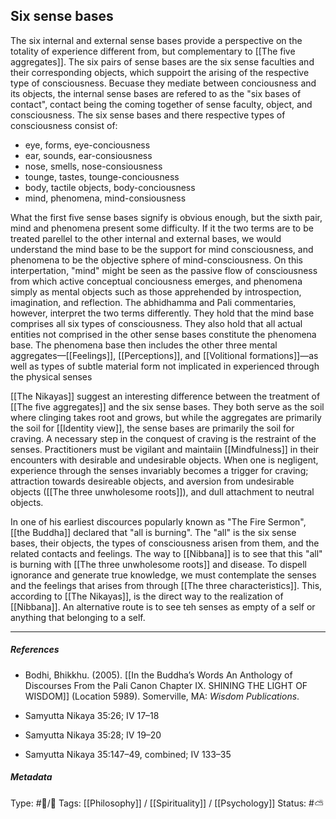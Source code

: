 ## Six sense bases  # 

The six internal and external sense bases provide a perspective on the totality of experience different from, but complementary to [[The five aggregates]]. The six pairs of sense bases are the six sense faculties and their corresponding objects, which suppoirt the arising of the respective type of consciousness. Becuase they mediate between conciousness and its objects, the internal sense bases are refered to as the "six bases of contact", contact being the coming together of sense faculty, object, and consciousness. The six sense bases and there respective types of consciousness consist of:

- eye, forms, eye-conciousness
- ear, sounds, ear-consiousness
- nose, smells, nose-consiousness
- tounge, tastes, tounge-conciousness
- body, tactile objects, body-conciousness
- mind, phenomena, mind-consiousness

What the first five sense bases signify is obvious enough, but the sixth pair, mind and phenomena present some difficulty. If it the two terms are to be treated parellel to the other internal and external bases, we would understand the mind base to be the support for mind consciousness, and phenomena to be the objective sphere of mind-consciousness. On this interpertation, "mind" might be seen as the passive flow of consciousness from which active conceptual conciousness emerges, and phenomena simply as mental objects such as those apprehended by introspection, imagination, and reflection. The abhidhamma and Pali commentaries, however, interpret the two terms differently. They hold that the mind base comprises all six types of consciousness. They also hold that all actual entities not comprised in the other sense bases constitute the phenomena base. The phenomena base then includes the other three mental aggregates—[[Feelings]], [[Perceptions]], and [[Volitional formations]]—as well as types of subtle material form not implicated in experienced through the physical senses

[[The Nikayas]] suggest an interesting difference between the treatment of [[The five aggregates]] and the six sense bases. They both serve as the soil where clinging takes root and grows, but while the aggregates are primarily the soil for [[Identity view]], the sense bases are primarily the soil for craving. A necessary step in the conquest of craving is the restraint of the senses. Practitioners must be vigilant and maintaiin [[Mindfulness]] in their encounters with desirable and undesirable objects. When one is negligent, experience through the senses invariably becomes a trigger for craving; attraction towards desireable objects, and aversion from undesirable objects ([[The three unwholesome roots]]), and dull attachment to neutral objects.

In one of his earliest discources popularly known as "The Fire Sermon", [[the Buddha]] declared that "all is burning". The "all" is the six sense bases, their objects, the types of consciousness arisen from them, and the related contacts and feelings. The way to [[Nibbana]] is to see that this "all" is burning with [[The three unwholesome roots]] and disease. To dispell ignorance and generate true knowledge, we must contemplate the senses and the feelings that arises from through [[The three characteristics]]. This, according to [[The Nikayas]], is the direct way to the realization of [[Nibbana]]. An alternative route is to see teh senses as empty of a self or anything that belonging to a self. 

___

##### References

- Bodhi, Bhikkhu. (2005). [[In the Buddha’s Words An Anthology of Discourses From the Pali Canon Chapter IX. SHINING THE LIGHT OF WISDOM]] (Location 5989). Somerville, MA: _Wisdom Publications_.

- Samyutta Nikaya 35:26; IV 17–18

- Samyutta Nikaya 35:28; IV 19–20

- Samyutta Nikaya 35:147–49, combined; IV 133–35

##### Metadata
Type: #🔵/🔵 
Tags: [[Philosophy]] / [[Spirituality]] / [[Psychology]] 
Status: #⛅️ 